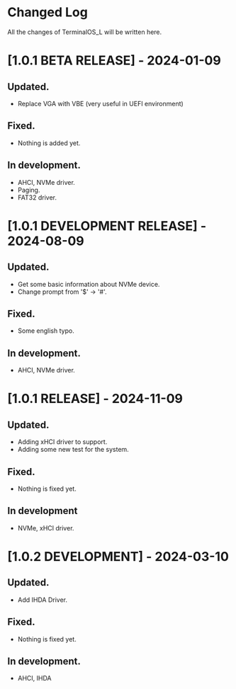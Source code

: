 # Changed Log
All the changes of TerminalOS_L will be written here.

# [1.0.1 BETA RELEASE] - 2024-01-09

## Updated.
- Replace VGA with VBE (very useful in UEFI environment)

## Fixed.
- Nothing is added yet.

## In development.
- AHCI, NVMe driver.
- Paging.
- FAT32 driver.

# [1.0.1 DEVELOPMENT RELEASE] - 2024-08-09

## Updated.
- Get some basic information about NVMe device.
- Change prompt from '$' -> '#'.

## Fixed.
- Some english typo.

## In development.
- AHCI, NVMe driver.

# [1.0.1 RELEASE] - 2024-11-09

## Updated.
- Adding xHCI driver to support.
- Adding some new test for the system.

## Fixed.
- Nothing is fixed yet.

## In development
- NVMe, xHCI driver.

# [1.0.2 DEVELOPMENT] - 2024-03-10
## Updated.
- Add IHDA Driver.

## Fixed.
- Nothing is fixed yet.

## In development.
- AHCI, IHDA